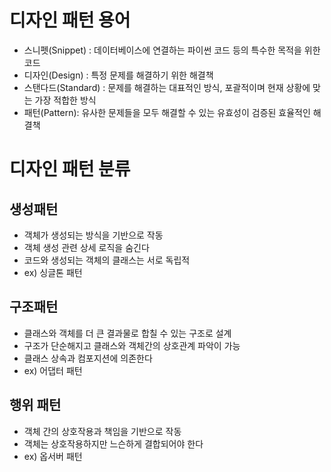 # 디자인 패턴 용어
- 스니펫(Snippet) : 데이터베이스에 연결하는 파이썬 코드 등의 특수한 목적을 위한 코드
- 디자인(Design) : 특정 문제를 해결하기 위한 해결책
- 스탠다드(Standard) : 문제를 해결하는 대표적인 방식, 포괄적이며 현재 상황에 맞는 가장 적합한 방식
- 패턴(Pattern): 유사한 문제들을 모두 해결할 수 있는 유효성이 검증된 효율적인 해결책


# 디자인 패턴 분류

## 생성패턴
- 객체가 생성되는 방식을 기반으로 작동
- 객체 생성 관련 상세 로직을 숨긴다
- 코드와 생성되는 객체의 클래스는 서로 독립적
- ex) 싱글톤 패턴


## 구조패턴
- 클래스와 객체를 더 큰 결과물로 합칠 수 있는 구조로 설계
- 구조가 단순해지고 클래스와 객체간의 상호관계 파악이 가능
- 클래스 상속과 컴포지션에 의존한다
- ex) 어댑터 패턴

## 행위 패턴
- 객체 간의 상호작용과 책임을 기반으로 작동
- 객체는 상호작용하지만 느슨하게 결합되어야 한다
- ex) 옵서버 패턴 